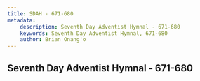 ```yaml
---
title: SDAH - 671-680
metadata:
    description: Seventh Day Adventist Hymnal - 671-680
    keywords: Seventh Day Adventist Hymnal, 671-680
    author: Brian Onang'o
---
```



## Seventh Day Adventist Hymnal - 671-680
  